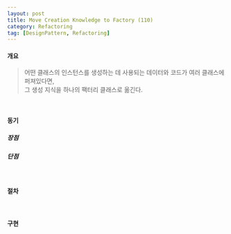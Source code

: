```yaml
---
layout: post
title: Move Creation Knowledge to Factory (110)
category: Refactoring
tag: [DesignPattern, Refactoring] 
---
```


#### 개요

>어떤 클래스의 인스턴스를 생성하는 데 사용되는 데이터와 코드가 여러 클래스에 퍼져있다면,  
그 생성 지식을 하나의 팩터리 클래스로 옮긴다.

<br>

#### 동기

##### 장점

##### 단점

<br>

#### 절차

<br>

#### 구현